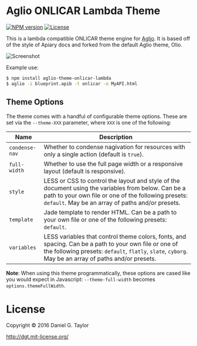 # Aglio ONLICAR Lambda Theme

[![NPM version](http://img.shields.io/npm/v/aglio-theme-onlicar-lambda.svg)](https://www.npmjs.org/package/aglio-theme-onlicar-lambda) [![License](http://img.shields.io/npm/l/aglio-theme-onlicar-lambda.svg)](https://www.npmjs.org/package/aglio-theme-onlicar-lambda)

This is a lambda compatible ONLICAR theme engine for [Aglio](https://github.com/danielgtaylor/aglio). It is based off of the style of Apiary docs and forked from the default Aglio theme, Olio.

![Screenshot](https://i.imgur.com/ahqZkvC.png)

Example use:

```bash
$ npm install aglio-theme-onlicar-lambda
$ aglio -i blueprint.apib -t onlicar -o MyAPI.html
```

## Theme Options

The theme comes with a handful of configurable theme options. These are set via the `--theme-XXX` parameter, where `XXX` is one of the following:

Name           | Description
-------------- | ------------------
`condense-nav` | Whether to condense nagivation for resources with only a single action (default is `true`).
`full-width`   | Whether to use the full page width or a responsive layout (default is responsive).
`style`        | LESS or CSS to control the layout and style of the document using the variables from below. Can be a path to your own file or one of the following presets: `default`. May be an array of paths and/or presets.
`template`     | Jade template to render HTML. Can be a path to your own file or one of the following presets: `default`.
`variables`    | LESS variables that control theme colors, fonts, and spacing. Can be a path to your own file or one of the following presets: `default`, `flatly`, `slate`, `cyborg`. May be an array of paths and/or presets.

**Note**: When using this theme programmatically, these options are cased like you would expect in Javascript: `--theme-full-width` becomes `options.themeFullWidth`.

License
=======
Copyright &copy; 2016 Daniel G. Taylor

http://dgt.mit-license.org/

